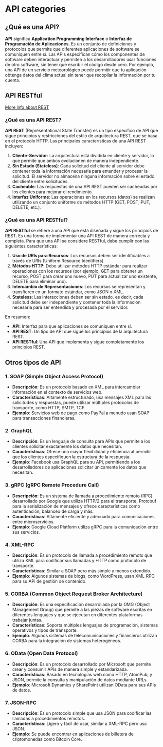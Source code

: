 # API categories
## ¿Qué es una API?

**API** significa **Application Programming Interface** o **Interfaz de Programación de Aplicaciones**. Es un conjunto de definiciones y protocolos que permite que diferentes aplicaciones de software se comuniquen entre sí. Las APIs especifican cómo los componentes de software deben interactuar y permiten a los desarrolladores usar funciones de otro software, sin tener que escribir el código desde cero. Por ejemplo, una API de un servicio meteorológico puede permitir que tu aplicación obtenga datos del clima actual sin tener que recopilar la información por tu cuenta.
## API RESTful
[More info about REST](https://www.restapitutorial.com/)


### ¿Qué es una API REST?

**API REST** (Representational State Transfer) es un tipo específico de API que sigue principios y restricciones del estilo de arquitectura REST, que se basa en el protocolo HTTP. Las principales características de una API REST incluyen:

1. **Cliente-Servidor**: La arquitectura está dividida en cliente y servidor, lo que permite que ambos evolucionen de manera independiente.
2. **Sin Estado (Stateless)**: Cada solicitud del cliente al servidor debe contener toda la información necesaria para entender y procesar la solicitud. El servidor no almacena ninguna información sobre el estado del cliente entre solicitudes.
3. **Cacheable**: Las respuestas de una API REST pueden ser cacheadas por los clientes para mejorar el rendimiento.
4. **Interfaz Uniforme**: Las operaciones en los recursos (datos) se realizan utilizando un conjunto uniforme de métodos HTTP (GET, POST, PUT, DELETE, etc.).

### ¿Qué es una API RESTful?

**API RESTful** se refiere a una API que está diseñada y sigue los principios de REST. Es una forma de implementar una API REST de manera correcta y completa. Para que una API se considere RESTful, debe cumplir con las siguientes características:

1. **Uso de URIs para Recursos**: Los recursos deben ser identificables a través de URIs (Uniform Resource Identifiers).
2. **Métodos HTTP**: Debe utilizar métodos HTTP estándar para realizar operaciones con los recursos (por ejemplo, GET para obtener un recurso, POST para crear uno nuevo, PUT para actualizar uno existente, DELETE para eliminar uno).
3. **Intercambio de Representaciones**: Los recursos se representan y transfieren en un formato estándar, como JSON o XML.
4. **Stateless**: Las interacciones deben ser sin estado, es decir, cada solicitud debe ser independiente y contener toda la información necesaria para ser entendida y procesada por el servidor.

En resumen:
- **API**: Interfaz para que aplicaciones se comuniquen entre sí.
- **API REST**: Un tipo de API que sigue los principios de la arquitectura REST.
- **API RESTful**: Una API que implementa y sigue completamente los principios REST.

## Otros tipos de API

### 1. **SOAP (Simple Object Access Protocol)**
- **Descripción**: Es un protocolo basado en XML para intercambiar información en el contexto de servicios web.
- **Características**: Altamente estructurado, usa mensajes XML para las solicitudes y respuestas, puede utilizar múltiples protocolos de transporte, como HTTP, SMTP, TCP.
- **Ejemplo**: Servicios web de pago como PayPal a menudo usan SOAP para transacciones financieras.

### 2. **GraphQL**
- **Descripción**: Es un lenguaje de consulta para APIs que permite a los clientes solicitar exactamente los datos que necesitan.
- **Características**: Ofrece una mayor flexibilidad y eficiencia al permitir que los clientes especifiquen la estructura de la respuesta.
- **Ejemplo**: Facebook usa GraphQL para su API, permitiendo a los desarrolladores de aplicaciones solicitar únicamente los datos que necesitan.

### 3. **gRPC (gRPC Remote Procedure Call)**
- **Descripción**: Es un sistema de llamada a procedimiento remoto (RPC) desarrollado por Google que utiliza HTTP/2 para el transporte, Protobuf para la serialización de mensajes y ofrece características como autenticación, balanceo de carga y más.
- **Características**: Altamente eficiente y adecuado para comunicaciones entre microservicios.
- **Ejemplo**: Google Cloud Platform utiliza gRPC para la comunicación entre sus servicios.

### 4. **XML-RPC**
- **Descripción**: Es un protocolo de llamada a procedimiento remoto que utiliza XML para codificar sus llamadas y HTTP como protocolo de transporte.
- **Características**: Similar a SOAP pero más simple y menos extendido.
- **Ejemplo**: Algunos sistemas de blogs, como WordPress, usan XML-RPC para su API de gestión de contenido.

### 5. **CORBA (Common Object Request Broker Architecture)**
- **Descripción**: Es una especificación desarrollada por la OMG (Object Management Group) que permite a las piezas de software escritas en diferentes lenguajes y que se ejecutan en diferentes plataformas trabajar juntas.
- **Características**: Soporta múltiples lenguajes de programación, sistemas operativos y tipos de transporte.
- **Ejemplo**: Algunos sistemas de telecomunicaciones y financieros utilizan CORBA para la integración de sistemas heterogéneos.

### 6. **OData (Open Data Protocol)**
- **Descripción**: Es un protocolo desarrollado por Microsoft que permite crear y consumir APIs de manera simple y estandarizada.
- **Características**: Basado en tecnologías web como HTTP, AtomPub, y JSON, permite la consulta y manipulación de datos mediante URLs.
- **Ejemplo**: Microsoft Dynamics y SharePoint utilizan OData para sus APIs de datos.

### 7. **JSON-RPC**
- **Descripción**: Es un protocolo simple que usa JSON para codificar las llamadas a procedimientos remotos.
- **Características**: Ligero y fácil de usar, similar a XML-RPC pero usa JSON.
- **Ejemplo**: Se puede encontrar en aplicaciones de billetera de criptomonedas como Bitcoin Core.
